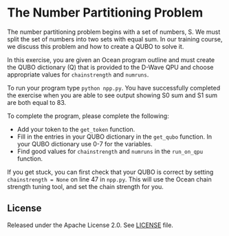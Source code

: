 # The Number Partitioning Problem

The number partitioning problem begins with a set of numbers, S.  We must split
the set of numbers into two sets with equal sum.  In our training course, we
discuss this problem and how to create a QUBO to solve it.

In this exercise, you are given an Ocean program outline and must create
the QUBO dictionary (Q) that is provided to the D-Wave QPU and choose
appropriate values for `chainstrength` and `numruns`.

To run your program type `python npp.py`.  You have successfully completed the
exercise when you are able to see output showing S0 sum and S1 sum are both
equal to 83.

To complete the program, please complete the following:

- Add your token to the `get_token` function.
- Fill in the entries in your QUBO dictionary in the `get_qubo` function. In your QUBO dictionary use 0-7 for the variables.
- Find good values for `chainstrength` and `numruns` in the `run_on_qpu`
   function.

If you get stuck, you can first check that your QUBO is correct by setting
`chainstrength = None` on line 47 in `npp.py`.  This will use the Ocean chain
strength tuning tool, and set the chain strength for you.

## License

Released under the Apache License 2.0. See [LICENSE](LICENSE) file.
